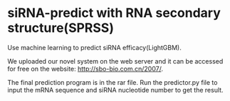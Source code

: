 # siRNA-predict with RNA secondary structure(SPRSS)
Use machine learning to predict siRNA efficacy(LightGBM).

We uploaded our novel system on the web server and it can be accessed for free on the website: http://sbo-bio.com.cn/2007/.

The final prediction program is in the rar file. Run the predictor.py file to input the mRNA sequence and siRNA nucleotide number to get the result.
